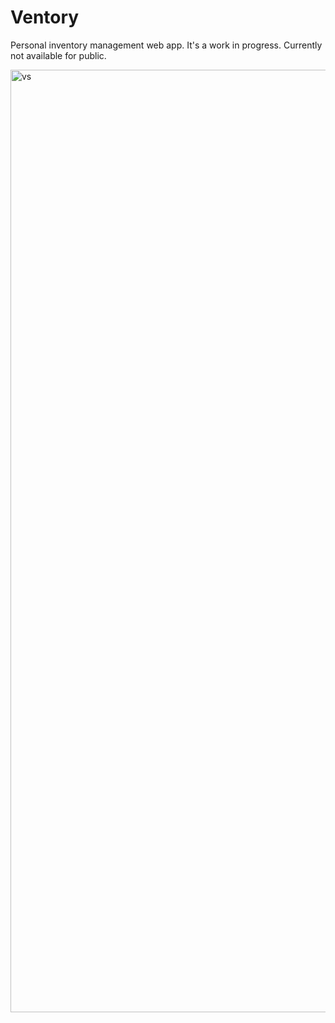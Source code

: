# Ventory
Personal inventory management web app. It's a work in progress. Currently not available for public.

<img width="1508" alt="vs" src="https://github.com/saadixl/Ventory/assets/1633940/d7827924-1aee-410c-9739-e28a05ef62fb">

